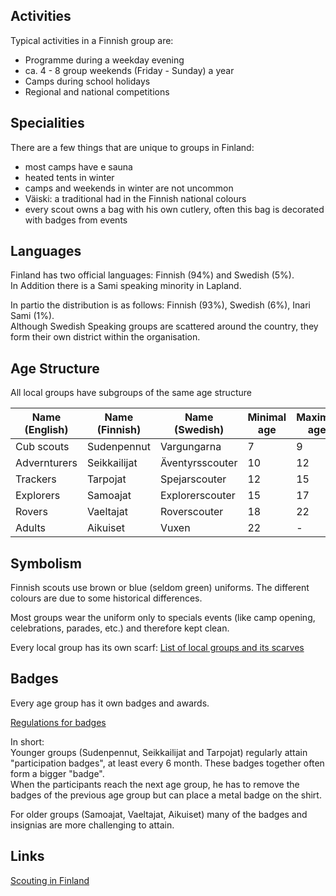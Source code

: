 ## Activities
Typical activities in a Finnish group are:
 * Programme during a weekday evening
 * ca. 4 - 8 group weekends (Friday - Sunday) a year
 * Camps during school holidays
 * Regional and national competitions

## Specialities
There are a few things that are unique to groups in Finland:
 * most camps have e sauna
 * heated tents in winter
 * camps and weekends in winter are not uncommon
 * Väiski: a traditional had in the Finnish national colours
 * every scout owns a bag with his own cutlery, often this bag is decorated with badges from events
 
## Languages
Finland has two official languages: Finnish (94%) and Swedish (5%).  
In Addition there is a Sami speaking minority in Lapland.

In partio the distribution is as follows: Finnish (93%), Swedish (6%), Inari Sami (1%).   
Although Swedish Speaking groups are scattered around the country, they form their own district within the organisation.
   
## Age Structure
All local groups have subgroups of the same age structure

Name (English) | Name (Finnish) | Name (Swedish)   | Minimal age | Maximal age
---            | ---            | ---              | ---         | ---
Cub scouts     | Sudenpennut    | Vargungarna      | 7           | 9
Advernturers   | Seikkailijat   | Äventyrsscouter  | 10          | 12
Trackers       | Tarpojat       | Spejarscouter    | 12          | 15
Explorers      | Samoajat       | Explorerscouter  | 15          | 17
Rovers         | Vaeltajat      | Roverscouter     | 18          | 22
Adults         | Aikuiset       | Vuxen            | 22          | \-

## Symbolism
Finnish scouts use brown or blue (seldom green) uniforms. The different colours are due to some historical differences.

Most groups wear the uniform only to specials events (like camp opening, celebrations, parades, etc.) and therefore kept clean.

Every local group has its own scarf: [List of local groups and its scarves](https://fi.scoutwiki.org/Luokka:Huivikuvat)

## Badges

Every age group has it own badges and awards.

[Regulations for badges](https://www.partio.fi/partiolaiselle/apua-ja-ohjeita/partioasu-ja-merkit/)

In short:  
Younger groups (Sudenpennut, Seikkailijat and Tarpojat) regularly attain "participation badges", at least every 6 month.
These badges together often form a bigger "badge".  
When the participants reach the next age group, he has to remove the badges of the previous age group but can place a metal badge on the shirt.

For older groups (Samoajat, Vaeltajat, Aikuiset) many of the badges and insignias are more challenging to attain.

## Links
[Scouting in Finland](https://partio.fi/)